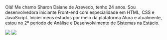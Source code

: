 Olá! Me chamo Sharon Daiane de Azevedo, tenho 24 anos. Sou desenvolvedora iniciante Front-end com especialidade em HTML, CSS e JavaScript. Iniciei meus estudos por meio da plataforma Alura e atualmente, estou no 2º período de Análise e Desenvolvimento de Sistemas na Estácio.

<div>
<a href="https://instagram.com/shazevedoo" target="_blank"><img src="https://img.shields.io/badge/-Instagram-%23E4405F?style=for-the-badge&logo=instagram&logoColor=white" target="_blank"></a>
    <a href="https://www.linkedin.com/in/sharon-azevedo" target="_blank"><img src="https://img.shields.io/badge/-LinkedIn-%230077B5?style=for-the-badge&logo=linkedin&logoColor=white" target="_blank"></a> 
</div>
